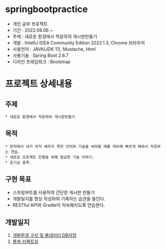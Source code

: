 # springbootpractice

- 개인 공부 프로젝트
- 기간 : 2022.08.06 ~ 
- 주제 : 새로운 환경에서 적응하여 게시판만들기
- 개발 : IntelliJ IDEA Community Edition 2022.1.3, Chrome 브라우저
- 사용언어 : JAVA(JDK 11), Mustache, Html
- 사용기술 : Spring Boot 2.6.7
- 디자인 프레임워크 : Bootstrap

# 프로젝트 상세내용
## 주제
```
* 새로운 환경에서 적응하여 게시판만들기
```
## 목적
```
* 현직에서 내가 아직 배우지 못한 언어와 기술을 써야할 때를 대비해 빠르게 배워서 적응하는 연습.
* 새로운 프로젝트 진행을 위해 필요한 기술 익히기.
* 호기심 충족.
```

## 구현 목표
- 스프링부트를 사용하여 간단한 게시판 만들기
- 개발일지를 항상 작성하여 기록하는 습관을 들인다.
- RESTful API와 Gradle이 익숙해지도록 연습한다.

## 개발일지
1. [개발환경 구성 및 폼데이터 DB저장](myproject/DevLog/2022-08-06-sbp-dev-log-01.md)
2. [롬복 리팩토링](myproject/DevLog/2022-08-07-sbp-dev-log-02.md)